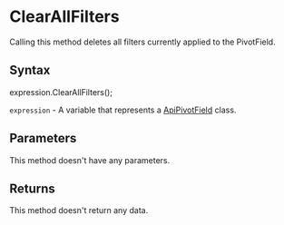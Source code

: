# ClearAllFilters

Calling this method deletes all filters currently applied to the PivotField.

## Syntax

expression.ClearAllFilters();

`expression` - A variable that represents a [ApiPivotField](../ApiPivotField.md) class.

## Parameters

This method doesn't have any parameters.

## Returns

This method doesn't return any data.